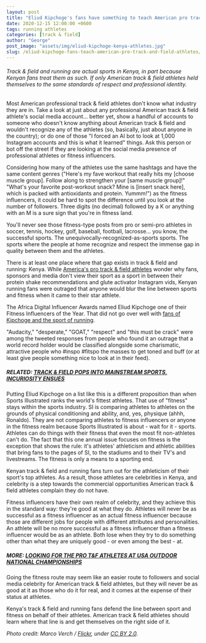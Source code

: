 ```yaml
---
layout: post
title: "Eliud Kipchoge's fans have something to teach American pro track & field athletes"
date: 2020-12-15 12:00:00 +0600
tags: running athletes
categories: [track & field]
author: "George"
post_image: "assets/img/eliud-kipchoge-kenya-athletes.jpg"
slug: /eliud-kipchoge-fans-teach-american-pro-track-and-field-athletes/
---
```

<h6>Track & field and running are actual sports in Kenya, in part because Kenyan fans treat them as such. If only American track & field athletes held themselves to the same standards of respect and professional identity.</h6>

Most American professional track & field athletes don't know what industry they are in. Take a look at just about any professional American track & field athlete's social media account... better yet, show a handful of accounts to someone who doesn't know anything about American track & field and wouldn't recognize any of the athletes (so, basically, just about anyone in the country); or do one of those "I forced an AI bot to look at 1,000 Instagram accounts and this is what it learned" things. Ask this person or bot off the street if they are looking at the social media presence of professional athletes or fitness influencers. 

Considering how many of the athletes use the same hashtags and have the same content genres ("Here's my fave workout that really hits my [choose muscle group]. Follow along to strengthen your [same muscle group]!" "What's your favorite post-workout snack? Mine is [insert snack here], which is packed with antioxidants and protein. Yummm!") as the fitness influencers, it could be hard to spot the difference until you look at the number of followers. Three digits (no decimal) followed by a K or anything with an M is a sure sign that you're in fitness land. 

You'll never see those fitness-type posts from pro or semi-pro athletes in soccer, tennis, hockey, golf, baseball, football, lacrosse... you know, the successful sports. The unequivocally-recognized-as-sports sports. The sports where the people at home recognize and respect the immense gap in quality between them and the athletes. 

There is at least one place where that gap exists in track & field and running: Kenya. While [America's pro track & field athletes](https://nalathletics.com/blog/2020/08/02/finding-professional-track-and-field-athletes) wonder why fans, sponsors and media don't view their sport as a sport in between their protein shake recommendations and glute activator Instagram vids, Kenyan running fans were outraged that anyone would blur the line between sports and fitness when it came to their star athlete.

The Africa Digital Influencer Awards named Eliud Kipchoge one of their Fitness Influencers of the Year. That did not go over well with [fans of Kipchoge and the sport of running](https://www.tuko.co.ke/396251-eliud-kipchoge-kenyans-angered-marathon-world-record-holder-referred-fitness-influencer.html). 

"Audacity," "desperate," "GOAT," "respect" and "this must be crack" were among the tweeted responses from people who found it an outrage that a world record holder would be classified alongside some charismatic, attractive people who #inspo #fitspo the masses to get toned and buff (or at least give people something nice to look at in their feed). 

##### RELATED: [TRACK & FIELD POPS INTO MAINSTREAM SPORTS, INCURIOSITY ENSUES](https://nalathletics.com/blog/2020/10/23/track-and-field-mainstream-sports-incuriosity)

Putting Eliud Kipchoge on a list like this is a different proposition than when Sports Illustrated ranks the world's fittest athletes. That use of "fitness" stays within the sports industry. SI is comparing athletes to athletes on the grounds of physical conditioning and ability, and, yes, physique (ahhh, Ronaldo). They are not comparing athletes to fitness influencers or anyone in the fitness realm because Sports Illustrated is about - wait for it - sports. Athletes can do things with their fitness that even the most fit non-athletes can't do. The fact that this one annual issue focuses on fitness is the exception that shows the rule: it's athletes' athleticism and athletic abilities that bring fans to the pages of SI, to the stadiums and to their TV's and livestreams. The fitness is only a means to a sporting end.

Kenyan track & field and running fans turn out for the athleticism of their sport's top athletes. As a result, those athletes are celebrities in Kenya, and celebrity is a step towards the commercial opportunities American track & field athletes complain they do not have. 

Fitness influencers have their own realm of celebrity, and they achieve this in the standard way: they're good at what they do. Athletes will never be as successful as a fitness influencer as an actual fitness influencer because those are different jobs for people with different attributes and personalities. An athlete will be no more successful as a fitness influencer than a fitness influencer would be as an athlete. Both lose when they try to do something other than what they are uniquely good - or even among the best - at. 

##### MORE: [LOOKING FOR THE PRO T&F ATHLETES AT USA OUTDOOR NATIONAL CHAMPIONSHIPS](https://nalathletics.com/blog/2020/08/02/finding-professional-track-and-field-athletes)

Going the fitness route may seem like an easier route to followers and social media celebrity for American track & field athletes, but they will never be as good at it as those who do it for real, and it comes at the expense of their status at athletes.

Kenya's track & field and running fans defend the line between sport and fitness on behalf of their athletes. American track & field athletes should learn where that line is and get themselves on the right side of it.

<em>Photo credit: Marco Verch / [Flickr](https://flic.kr/p/23JrK8G), under [CC BY 2.0](https://creativecommons.org/licenses/by/2.0/).
